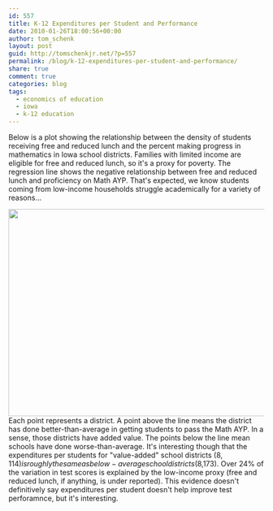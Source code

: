 ```yaml
---
id: 557
title: K-12 Expenditures per Student and Performance
date: 2010-01-26T18:00:56+00:00
author: tom_schenk
layout: post
guid: http://tomschenkjr.net/?p=557
permalink: /blog/k-12-expenditures-per-student-and-performance/
share: true
comment: true
categories: blog 
tags:
  - economics of education
  - iowa
  - k-12 education
---
```

Below is a plot showing the relationship between the density of students receiving free and reduced lunch and the percent making progress in mathematics in Iowa school districts. Families with limited income are eligible for free and reduced lunch, so it's a proxy for poverty. The regression line shows the negative relationship between free and reduced lunch and proficiency on Math AYP. That's expected, we know students coming from low-income households struggle academically for a variety of reasons...

<a href="http://tomschenkjr.net/wordpress/wp-content/uploads/2010/01/value-added-k-12.png"><img class="aligncenter size-full wp-image-558" title="value-added-k-12" src="http://tomschenkjr.net/wordpress/wp-content/uploads/2010/01/value-added-k-12.png" alt="" width="600" height="408" /></a><!--more-->Each point represents a district. A point above the line means the district has done better-than-average in getting students to pass the Math AYP. In a sense, those districts have added value. The points below the line mean schools have done worse-than-average. It's interesting though that the expenditures per students for "value-added" school districts ($8,114) is roughly the same as below-average school districts ($8,173). Over 24% of the variation in test scores is explained by the low-income proxy (free and reduced lunch, if anything, is under reported). This evidence doesn't definitively say expenditures per student doesn't help improve test perforamnce, but it's interesting.